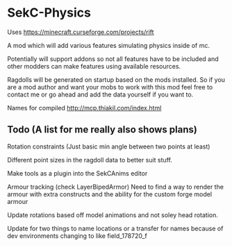 # SekC-Physics

Uses https://minecraft.curseforge.com/projects/rift

A mod which will add various features simulating physics inside of mc.

Potentially will support addons so not all features have to be included and other modders can make features using available resources.

Ragdolls will be generated on startup based on the mods installed. So if you are a mod author and want your mobs to work with this mod feel free to contact me or go ahead and add the data yourself if you want to.

Names for compiled http://mcp.thiakil.com/index.html

Todo (A list for me really also shows plans)
--------
Rotation constraints (Just basic min angle between two points at least)

Different point sizes in the ragdoll data to better suit stuff.

Make tools as a plugin into the SekCAnims editor

Armour tracking (check LayerBipedArmor) Need to find a way to render the armour with extra constructs and the ability for the custom forge model armour

Update rotations based off model animations and not soley head rotation.

Update for two things to name locations or a transfer for names because of dev environments changing to like field_178720_f
